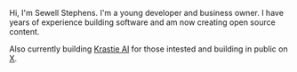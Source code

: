 Hi, I'm Sewell Stephens. I'm a young developer and business owner. I have years of experience building software and am now creating open source content.

Also currently building [Krastie AI](https://krastie.ai) for those intested and building in public on [X](https://x.com/sewell_stephens).

